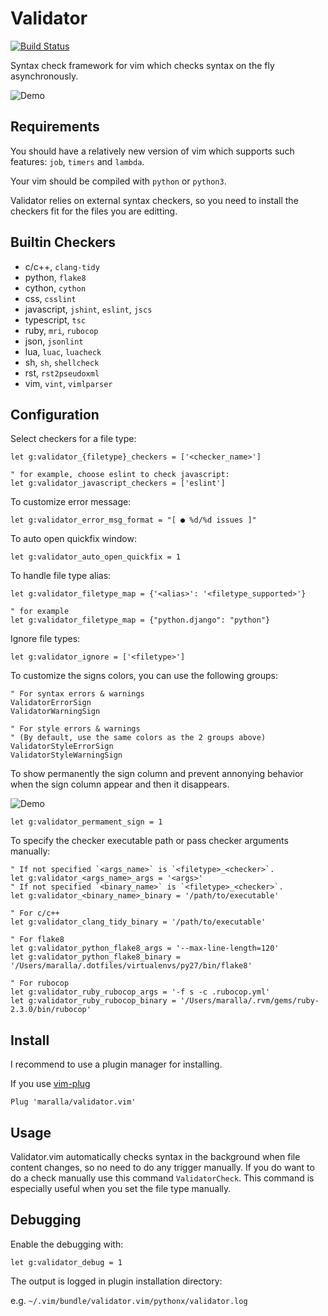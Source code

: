 Validator
=========

[![Build Status](https://travis-ci.org/maralla/validator.vim.svg?branch=master)](https://travis-ci.org/maralla/validator.vim)

Syntax check framework for vim which checks syntax on the fly asynchronously.

![Demo](http://i.imgur.com/zRm0qTG.gif)

Requirements
------------

You should have a relatively new version of vim which supports such features:
`job`, `timers` and `lambda`.

Your vim should be compiled with `python` or `python3`.

Validator relies on external syntax checkers, so you need to install the checkers
fit for the files you are editting.

Builtin Checkers
----------------

* c/c++, `clang-tidy`
* python, `flake8`
* cython, `cython`
* css, `csslint`
* javascript, `jshint`, `eslint`, `jscs`
* typescript, `tsc`
* ruby, `mri`, `rubocop`
* json, `jsonlint`
* lua, `luac`, `luacheck`
* sh, `sh`, `shellcheck`
* rst, `rst2pseudoxml`
* vim, `vint`, `vimlparser`

Configuration
-------------

Select checkers for a file type:

```vim
let g:validator_{filetype}_checkers = ['<checker_name>']

" for example, choose eslint to check javascript:
let g:validator_javascript_checkers = ['eslint']
```

To customize error message:

```vim
let g:validator_error_msg_format = "[ ● %d/%d issues ]"
```

To auto open quickfix window:

```vim
let g:validator_auto_open_quickfix = 1
```

To handle file type alias:

```vim
let g:validator_filetype_map = {'<alias>': '<filetype_supported>'}

" for example
let g:validator_filetype_map = {"python.django": "python"}
```

Ignore file types:

```vim
let g:validator_ignore = ['<filetype>']
```

To customize the signs colors, you can use the following groups:

```vim
" For syntax errors & warnings
ValidatorErrorSign
ValidatorWarningSign

" For style errors & warnings
" (By default, use the same colors as the 2 groups above)
ValidatorStyleErrorSign
ValidatorStyleWarningSign
```

To show permanently the sign column and prevent annonying behavior when the
sign column appear and then it disappears.

![Demo](./images/sign.jpg)

```vim
let g:validator_permament_sign = 1
```

To specify the checker executable path or pass checker arguments manually:

```vim
" If not specified `<args_name>` is `<filetype>_<checker>`.
let g:validator_<args_name>_args = '<args>'
" If not specified `<binary_name>` is `<filetype>_<checker>`.
let g:validator_<binary_name>_binary = '/path/to/executable'

" For c/c++
let g:validator_clang_tidy_binary = '/path/to/executable'

" For flake8
let g:validator_python_flake8_args = '--max-line-length=120'
let g:validator_python_flake8_binary = '/Users/maralla/.dotfiles/virtualenvs/py27/bin/flake8'

" For rubocop
let g:validator_ruby_rubocop_args = '-f s -c .rubocop.yml'
let g:validator_ruby_rubocop_binary = '/Users/maralla/.rvm/gems/ruby-2.3.0/bin/rubocop'
```

Install
-------

I recommend to use a plugin manager for installing.

If you use [vim-plug](https://github.com/junegunn/vim-plug)

    Plug 'maralla/validator.vim'

Usage
-----

Validator.vim automatically checks syntax in the background when file content
changes, so no need to do any trigger manually. If you do want to do a check
manually use this command `ValidatorCheck`. This command is especially useful
when you set the file type manually.

Debugging
-----

Enable the debugging with:

```vim
let g:validator_debug = 1
```

The output is logged in plugin installation directory:

e.g. 
`~/.vim/bundle/validator.vim/pythonx/validator.log`
